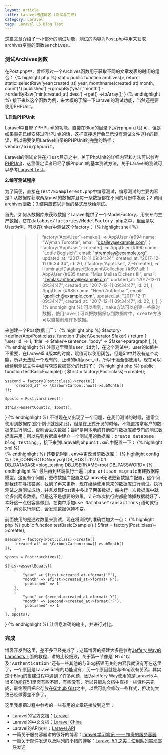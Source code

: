 ```yaml
---
layout: article
title: Laravel搭建博客 (测试与完成)
category: Laravel
tags: Laravel L5 Blog Test
---
```

这篇文章介绍了一小部分的测试功能，测试的内容为Post.php中用来获取archives变量的函数<samp>$archives</samp>。

### 测试Archives函数
在Post.php中，曾经写过一个Archives函数用于获取不同的文章发表的时间的组合：
{% highlight php %}
static public function archives(){
	return static::selectRaw('year(created_at) year, monthname(created_at) month, count(*) published')
        ->groupBy('year','month')
        ->orderByRaw('min(created_at) desc')
        ->get()
        ->toArray();
}
{% endhighlight %}
接下来以这个函数为例，来大概的了解一下Laravel的测试功能，当然还是要使用PHPUnit。

<strong>1.启动PHPUnit</strong>

Laravel中自带了PHPUnit的功能，直接在Blog的目录下运行<samp>phpunit</samp>即可，但是如果事先已经安装过PHPUnit的话，这样直接运行会显示没有测试文件这样的错误，所以需要使用Laravel自带的PHPUnit的完整的路径：<samp>vendor/bin/phpunit</samp>。

Laravel的测试文件在<samp>/Test</samp>目录之中，关于PhpUnit的详细内容和方法可以参考[PHPUnit](https://phpunit.de/manual/current/zh_cn/installation.html)，这里假定读者已经了解Phpunit的基本测试方法，关于Laravel的测试可以参考[Laravel Test](https://laravel.com/docs/5.5/testing)。

<strong>2.编写测试程序</strong>

为了简便，直接在<samp>Test/ExampleTest.php</samp>中编写测试，编写测试的主要内容是:1.从数据库获取两条post的数据并且每一条数据都在不同的月份中发表；2.调用archives函数；3.结果应该以适当的格式反映给测试。

首先，如何从数据库来获取数据？Laravel提供了一个ModelFactory，用来专门生产数据，它在<samp>database/factories/ModelFactory.php</samp>之中，里面是以User为例，可以在tinker中测试这个factory：
{% highlight shell %}
>>> factory('App\User')->make();
=> App\User {#694
     name: "Wyman Turcotte",
     email: "dbailey@example.com",
   }
>>> factory('App\User')->create();
=> App\User {#690
     name: "Lottie Bogisich",
     email: "ntremblay@example.org",
     updated_at: "2017-12-11 09:34:34",
     created_at: "2017-12-11 09:34:34",
     id: 20,
   }
>>> factory('App\User', 2)->create();
=> Illuminate\Database\Eloquent\Collection {#697
     all: [
       App\User {#685
         name: "Miss Melisa Dickens III",
         email: "zemlak.anthony@example.org",
         updated_at: "2017-12-11 09:34:47",
         created_at: "2017-12-11 09:34:47",
         id: 21,
       },
       App\User {#686
         name: "Henri Aufderhar",
         email: "gpollich@example.com",
         updated_at: "2017-12-11 09:34:47",
         created_at: "2017-12-11 09:34:47",
         id: 22,
       },
     ],
   }
{% endhighlight %}
可以看到，<samp>make</samp>方法可以创建一些临时数据，使用<samp>save()</samp>可以把数据保存到数据库中。<samp>create</samp>方法可以直接创建许多数据。

来创建一个Post数据工厂：
{% highlight php %}
$factory->define(App\Post::class, function (Faker\Generator $faker) {
    return [
    	'user_id' => 1,
        'title' => $faker->sentence,
        'body' => $faker->paragraph
    ];
});
{% endhighlight %}
注意这里赋值<samp>user_id</samp>为1，在这个测试中，user的id值并不重要，在Laravel5.4版本的时候，赋值可以使用闭包，但是5.1中并没有这个功能，所以无法赋一个现有的、正确的id给user_id，所以干脆全部使用1。现在可以继续到测试文件中编写获取数据部分的代码了：
{% highlight php %}
public function testBasicExample()
{
    $first = factory(Post::class)->create();

    $second = factory(Post::class)->create([
    	'created_at' => \Carbon\Carbon::now()->subMonth()
    ]);

    $posts = Post::archives();

    $this->assertCount(2, $posts);
}
{% endhighlight %}
不过现在又出现了一个问题，在我们测试的时候，通常会使用到数据库(这个例子就是如此)，但是在正式开发的时候，不能直接拿客户的数据来进行测试，否则会丢失数据；最好是用本地的其他临时数据库或专门的测试数据库来用；所以先到数据库中建立一个测试用的数据库：<samp>create database blog_testing;</samp>，接下来到Laravel的<samp>phpunit.xml</samp>中配置一下：
{% highlight xml %}
<php>
    <env name="APP_ENV" value="testing"/>
    <env name="CACHE_DRIVER" value="array"/>
    <env name="SESSION_DRIVER" value="array"/>
    <env name="QUEUE_DRIVER" value="sync"/>
    <env name="DB_DATABASE" value="blog_testing"/>        
</php>
{% endhighlight %}
还要记得到<samp>.env</samp>中更改当前数据库：
{% highlight config %}
DB_CONNECTION=mysql
DB_HOST=127.0.0.1
DB_DATABASE=blog_testing
DB_USERNAME=root
DB_PASSWORD=
{% endhighlight %}
最后再到终端执行一遍：<samp>php artisan migrate</samp>重建数据库模型。这里有个问题，更改数据库配置之后Laravel无法更新数据库配置，这个问题我还在寻找答案，找到了再来更新，现在继续使用原来的数据库进行测试。执行测试之后测试成功，并且发现Post表中多出了两条数据，每执行一次数据库中就会多出两条数据，但是这不是想要的效果，让它每次执行完都删除掉数据就好了，幸好这一点很容易做到，在类中添加<samp>use DatabaseTransactions;</samp>语句就行了，再次执行测试，会发现数据保持不变。

前面使用的是通过数量来测试，现在将测试的准确性加大一点：
{% highlight php %}
public function testBasicExample()
{
    $first = factory(Post::class)->create();

    $second = factory(Post::class)->create([
    	'created_at' => \Carbon\Carbon::now()->subMonth()
    ]);

    $posts = Post::archives();

    $this->assertEquals([
        [
            "year" => $first->created_at->format('Y'),
            "month" => $first->created_at->format('F'),
            'published' => 1
        ],
        [
            "year" => $second->created_at->format('Y'),
            "month" => $second->created_at->format('F'),
            'published' => 1
        ]
    ], $posts);
}
{% endhighlight %}
让信息准确的输出，并进行对比。

### 完成
博客开发到这里，差不多已经完成了；这篇博客的搭建大多是参考[Jeffery Way的Laracasts](https://laracasts.com)上面的教程，讲的比较细致，关于第一节像是<samp>'Mix'</samp>以及<samp>'Authentication'</samp>还有一些其他的与Blog搭建无关的内容我就没有写在这里了，一个原因是Laravel5.1有的功能没有，另一个原因就是与Blog没有关系。其实这个Blog的搭建过程中遇到了许多问题，因为Jeffery Way使用的是Laravel5.4，很多功能在5.1里面有些不同，有些没有，所以只能从文档中查找一些资料来完成，最终项目把它存放在[Github Gist](https://github.com/Gijera/Gist/tree/master/Blog/Laravel-Blog)之中，以后可能会修改一些样式，但功能大致已经做得差不多了。

这里我想把过程中参考的一些有用的文章链接放到这里：
* Laravel的官方文档：[Laravel](https://laravel.com)
* Laravel的中文文档：[Laravel China](https://d.laravel-china.org/docs/5.1)
* Laravel的API文档：[Laravel API](https://laravel.com/api/5.5/IlluminateQueueClosure.html)
* 一篇关于服务容器讲的很好的博客：[laravel 学习笔记 —— 神奇的服务容器](https://www.insp.top/learn-laravel-container)
* 一篇关于邮件发送以及队列的不错的博客：[Laravel 5.1 之美：使用队列实现邮件发送](https://blog.wangjunfeng.com/archives/665)